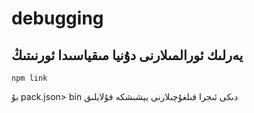 # debugging

## يەرلىك ئورالمىلارنى دۇنيا مىقياسىدا ئورنىتىڭ

`npm link`

بۇ pack.json> bin دىكى ئىجرا قىلغۇچىلارنى يېشىشكە قۇلايلىق